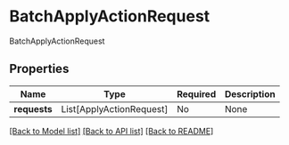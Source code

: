# BatchApplyActionRequest

BatchApplyActionRequest

## Properties
Name | Type | Required | Description |
------------ | ------------- | ------------- | ------------- |
**requests** | List[ApplyActionRequest] | No | None |


[[Back to Model list]](../../README.md#documentation-for-models) [[Back to API list]](../../README.md#documentation-for-api-endpoints) [[Back to README]](../../README.md)
